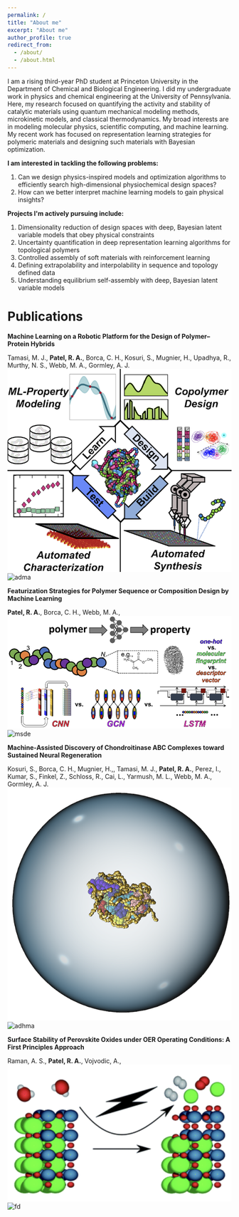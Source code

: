 ```yaml
---
permalink: /
title: "About me"
excerpt: "About me"
author_profile: true
redirect_from: 
  - /about/
  - /about.html
---
```

I am a rising third-year PhD student at Princeton University in the Department of Chemical and Biological Engineering. I did my undergraduate work in physics and chemical engineering at the University of Pennsylvania. Here, my research focused on quantifying the activity and stability of catalytic materials using quantum mechanical modeling methods, microkinetic models, and classical thermodynamics. My broad interests are in modeling molecular physics, scientific computing, and machine learning. My recent work has focused on representation learning strategies for polymeric materials and designing such materials with Bayesian optimization. 

**I am interested in tackling the following problems:**

1. Can we design physics-inspired models and optimization algorithms to efficiently search high-dimensional physiochemical design spaces?
2. How can we better interpret machine learning models to gain physical insights? 

**Projects I'm actively pursuing include:**

1. Dimensionality reduction of design spaces with deep, Bayesian latent variable models that obey physical constraints
2. Uncertainty quantification in deep representation learning algorithms for topological polymers
3. Controlled assembly of soft materials with reinforcement learning
4. Defining extrapolability and interpolability in sequence and topology defined data
5. Understanding equilibrium self-assembly with deep, Bayesian latent variable models 

Publications
======

**Machine Learning on a Robotic Platform for the Design of Polymer–Protein Hybrids**

Tamasi, M. J., **Patel, R. A.**, Borca, C. H., Kosuri, S., Mugnier, H., Upadhya, R., Murthy, N. S., Webb, M. A., Gormley, A. J.
![3_Enzyme](/images/3_enzyme.png)
![adma](https://onlinelibrary.wiley.com/doi/10.1002/adma.202201809?af=R)

**Featurization Strategies for Polymer Sequence or Composition Design by Machine Learning**

**Patel, R. A.**, Borca, C. H., Webb, M. A., 
![feature](/images/Featurization.png)
![msde](https://pubs.rsc.org/en/content/articlelanding/2022/me/d1me00160d)

**Machine‐Assisted Discovery of Chondroitinase ABC Complexes toward Sustained Neural Regeneration**

Kosuri, S., Borca, C. H., Mugnier, H.,, Tamasi, M. J., **Patel, R. A.**, Perez, I., Kumar, S., Finkel, Z., Schloss, R., Cai, L., Yarmush, M. L., Webb, M. A., Gormley, A. J.
![chabc](/images/chabc.png)
![adhma](https://onlinelibrary.wiley.com/doi/full/10.1002/adhm.202102101)

**Surface Stability of Perovskite Oxides under OER Operating Conditions: A First Principles Approach**

Raman, A. S., **Patel, R. A.**, Vojvodic, A., 
![catalysis](/images/faraday_discuss.png)
![fd](https://pubs.rsc.org/en/content/articlelanding/2021/FD/C9FD00146H)

